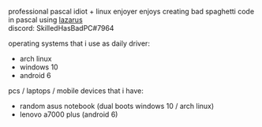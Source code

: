 professional pascal idiot + linux enjoyer
enjoys creating bad spaghetti code in pascal using [lazarus](https://www.lazarus-ide.org/)  
discord: SkilledHasBadPC#7964  
  
operating systems that i use as daily driver:  
 - arch linux  
 - windows 10  
 - android 6  
  
pcs / laptops / mobile devices that i have:  
 - random asus notebook (dual boots windows 10 / arch linux)  
 - lenovo a7000 plus (android 6)  


